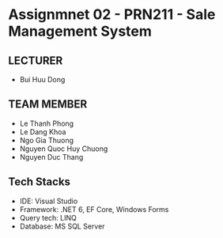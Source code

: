 # Assignmnet 02 - PRN211 - Sale Management System
## LECTURER
- Bui Huu Dong
## TEAM MEMBER 
- Le Thanh Phong
- Le Dang Khoa
- Ngo Gia Thuong
- Nguyen Quoc Huy Chuong
- Nguyen Duc Thang
## Tech Stacks
* IDE: Visual Studio
* Framework: .NET 6, EF Core, Windows Forms
* Query tech: LINQ
* Database: MS SQL Server
